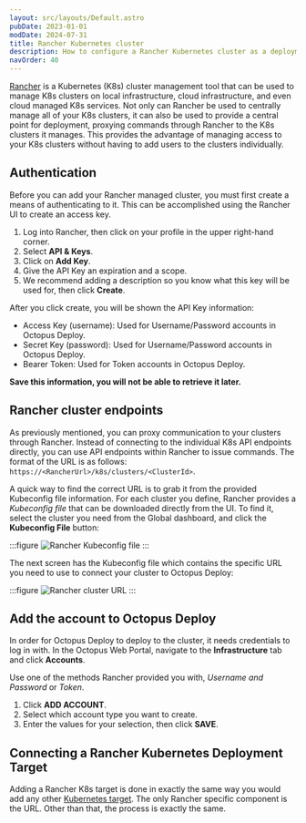 ```yaml
---
layout: src/layouts/Default.astro
pubDate: 2023-01-01
modDate: 2024-07-31
title: Rancher Kubernetes cluster
description: How to configure a Rancher Kubernetes cluster as a deployment target in Octopus
navOrder: 40
---
```

[Rancher](http://www.rancher.com) is a Kubernetes (K8s) cluster management tool that can be used to manage K8s clusters on local infrastructure, cloud infrastructure, and even cloud managed K8s services.  Not only can Rancher be used to centrally manage all of your K8s clusters, it can also be used to provide a central point for deployment, proxying commands through Rancher to the K8s clusters it manages.  This provides the advantage of managing access to your K8s clusters without having to add users to the clusters individually.

## Authentication

Before you can add your Rancher managed cluster, you must first create a means of authenticating to it.  This can be accomplished using the Rancher UI to create an access key.

1. Log into Rancher, then click on your profile in the upper right-hand corner.
1. Select **API & Keys**.
1. Click on **Add Key**.
1. Give the API Key an expiration and a scope.  
1. We recommend adding a description so you know what this key will be used for, then click **Create**.

After you click create, you will be shown the API Key information:
- Access Key (username): Used for Username/Password accounts in Octopus Deploy.
- Secret Key (password): Used for Username/Password accounts in Octopus Deploy.
- Bearer Token: Used for Token accounts in Octopus Deploy.

**Save this information, you will not be able to retrieve it later.**

## Rancher cluster endpoints

As previously mentioned, you can proxy communication to your clusters through Rancher.  Instead of connecting to the individual K8s API endpoints directly, you can use API endpoints within Rancher to issue commands.  The format of the URL is as follows: `https://<RancherUrl>/k8s/clusters/<ClusterId>`.

A quick way to find the correct URL is to grab it from the provided Kubeconfig file information.  For each cluster you define, Rancher provides a *Kubeconfig file* that can be downloaded directly from the UI.  To find it, select the cluster you need from the Global dashboard, and click the **Kubeconfig File** button:

:::figure
![Rancher Kubeconfig file](/docs/infrastructure/deployment-targets/kubernetes-target/rancher/rancher-kubeconfig-file.png)
:::

The next screen has the Kubeconfig file which contains the specific URL you need to use to connect your cluster to Octopus Deploy:

:::figure
![Rancher cluster URL](/docs/infrastructure/deployment-targets/kubernetes-target/rancher/rancher-cluster-url.png)
:::

## Add the account to Octopus Deploy

In order for Octopus Deploy to deploy to the cluster, it needs credentials to log in with. In the Octopus Web Portal, navigate to the **Infrastructure** tab and click **Accounts**.

Use one of the methods Rancher provided you with, *Username and Password* or *Token*.

1. Click **ADD ACCOUNT**.
1. Select which account type you want to create.
1. Enter the values for your selection, then click **SAVE**.


## Connecting a Rancher Kubernetes Deployment Target

Adding a Rancher K8s target is done in exactly the same way you would add any other [Kubernetes target](/docs/infrastructure/deployment-targets/kubernetes/kubernetes-api/#add-a-kubernetes-target).  The only Rancher specific component is the URL.  Other than that, the process is exactly the same.